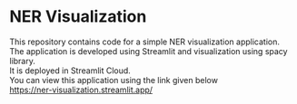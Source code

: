 # NER Visualization
This repository contains code for a simple NER visualization application.</br>
The application is developed using Streamlit and visualization using spacy library. </br>
It is deployed in Streamlit Cloud. </br>
You can view this application using the link given below </br>
https://ner-visualization.streamlit.app/
